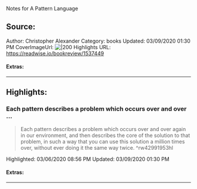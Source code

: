Notes for A Pattern Language

## Source:
Author: Christopher Alexander
Category: books
Updated: 03/09/2020 01:30 PM
CoverImageUrl: 
![|200](https://images-na.ssl-images-amazon.com/images/I/41k%2BxRGCcYL._SL200_.jpg)
Highlights URL: https://readwise.io/bookreview/1537449


#### Extras:




 
-----
 ## Highlights:

### Each pattern describes a problem which occurs over and over ...
>Each pattern describes a problem which occurs over and over again in our environment, and then describes the core of the solution to that problem, in such a way that you can use this solution a million times over, without ever doing it the same way twice. ^rw42991953hl


Highlighted: 03/06/2020 08:56 PM
Updated: 03/09/2020 01:30 PM


#### Extras:





------

